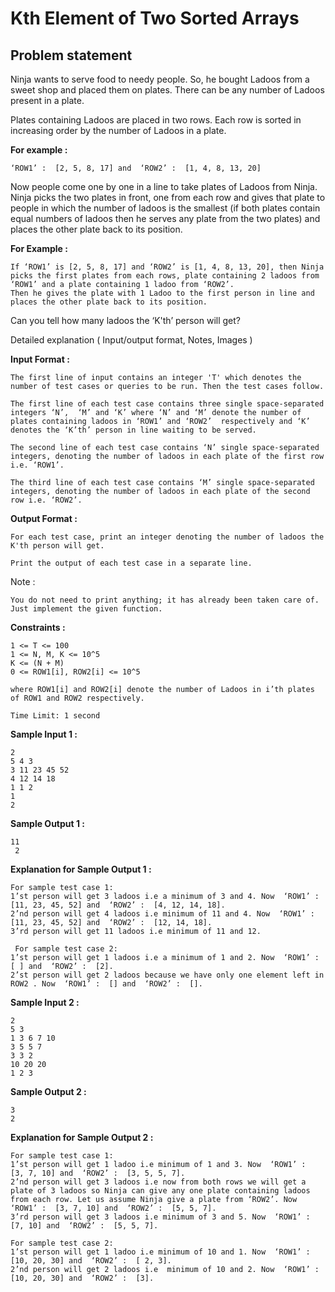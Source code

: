 Kth Element of Two Sorted Arrays
================================

Problem statement
-----------------

Ninja wants to serve food to needy people. So, he bought Ladoos from a sweet shop and placed them on plates. There can be any number of Ladoos present in a plate.

Plates containing Ladoos are placed in two rows. Each row is sorted in increasing order by the number of Ladoos in a plate.

**For example :**

    ‘ROW1’ :  [2, 5, 8, 17] and  ‘ROW2’ :  [1, 4, 8, 13, 20]
    

Now people come one by one in a line to take plates of Ladoos from Ninja. Ninja picks the two plates in front, one from each row and gives that plate to people in which the number of ladoos is the smallest (if both plates contain equal numbers of ladoos then he serves any plate from the two plates) and places the other plate back to its position.

**For Example :**

    If ‘ROW1’ is [2, 5, 8, 17] and ‘ROW2’ is [1, 4, 8, 13, 20], then Ninja picks the first plates from each rows, plate containing 2 ladoos from ‘ROW1’ and a plate containing 1 ladoo from ‘ROW2’. 
    Then he gives the plate with 1 Ladoo to the first person in line and places the other plate back to its position.
    

Can you tell how many ladoos the ‘K'th’ person will get?

Detailed explanation ( Input/output format, Notes, Images )

**Input Format :**

    The first line of input contains an integer 'T' which denotes the number of test cases or queries to be run. Then the test cases follow.
    
    The first line of each test case contains three single space-separated integers ‘N’,  ‘M’ and ‘K’ where ‘N’ and ‘M’ denote the number of plates containing ladoos in ‘ROW1’ and ‘ROW2’  respectively and ‘K’ denotes the ‘K’th’ person in line waiting to be served.
    
    The second line of each test case contains ‘N’ single space-separated integers, denoting the number of ladoos in each plate of the first row i.e. ‘ROW1’.
    
    The third line of each test case contains ‘M’ single space-separated integers, denoting the number of ladoos in each plate of the second row i.e. ‘ROW2’.
    

**Output Format :**

    For each test case, print an integer denoting the number of ladoos the K'th person will get.
    
    Print the output of each test case in a separate line.
    

Note :

    You do not need to print anything; it has already been taken care of. Just implement the given function.
    

**Constraints :**

    1 <= T <= 100
    1 <= N, M, K <= 10^5
    K <= (N + M)
    0 <= ROW1[i], ROW2[i] <= 10^5
    
    where ROW1[i] and ROW2[i] denote the number of Ladoos in i’th plates of ROW1 and ROW2 respectively.
    
    Time Limit: 1 second
    

**Sample Input 1 :**

    2
    5 4 3
    3 11 23 45 52
    4 12 14 18
    1 1 2
    1
    2
    

**Sample Output 1 :**

    11
     2
    

**Explanation for Sample Output 1 :**

    For sample test case 1: 
    1’st person will get 3 ladoos i.e a minimum of 3 and 4. Now  ‘ROW1’ :  [11, 23, 45, 52] and  ‘ROW2’ :  [4, 12, 14, 18].
    2’nd person will get 4 ladoos i.e minimum of 11 and 4. Now  ‘ROW1’ :  [11, 23, 45, 52] and  ‘ROW2’ :  [12, 14, 18].
    3’rd person will get 11 ladoos i.e minimum of 11 and 12. 
    
     For sample test case 2: 
    1’st person will get 1 ladoos i.e a minimum of 1 and 2. Now  ‘ROW1’ :  [ ] and  ‘ROW2’ :  [2].
    2’st person will get 2 ladoos because we have only one element left in ROW2 . Now  ‘ROW1’ :  [] and  ‘ROW2’ :  [].
    

**Sample Input 2 :**

    2
    5 3
    1 3 6 7 10
    3 5 5 7
    3 3 2
    10 20 20
    1 2 3 
    

**Sample Output 2 :**

    3 
    2
    

**Explanation for Sample Output 2 :**

    For sample test case 1: 
    1’st person will get 1 ladoo i.e minimum of 1 and 3. Now  ‘ROW1’ :  [3, 7, 10] and  ‘ROW2’ :  [3, 5, 5, 7].
    2’nd person will get 3 ladoos i.e now from both rows we will get a plate of 3 ladoos so Ninja can give any one plate containing ladoos from each row. Let us assume Ninja give a plate from ‘ROW2’. Now  ‘ROW1’ :  [3, 7, 10] and  ‘ROW2’ :  [5, 5, 7].
    3’rd person will get 3 ladoos i.e minimum of 3 and 5. Now  ‘ROW1’ :  [7, 10] and  ‘ROW2’ :  [5, 5, 7].
    
    For sample test case 2: 
    1’st person will get 1 ladoo i.e minimum of 10 and 1. Now  ‘ROW1’ :  [10, 20, 30] and  ‘ROW2’ :  [ 2, 3].
    2’nd person will get 2 ladoos i.e  minimum of 10 and 2. Now  ‘ROW1’ :  [10, 20, 30] and  ‘ROW2’ :  [3].
